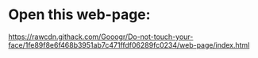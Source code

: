 # Open this web-page:
https://rawcdn.githack.com/Gooogr/Do-not-touch-your-face/1fe89f8e6f468b3951ab7c471ffdf06289fc0234/web-page/index.html
